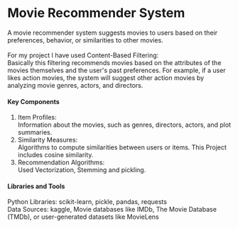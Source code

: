 # Movie Recommender System
A movie recommender system suggests movies to users based on their preferences, behavior, or similarities to other movies.<br><br>
For my project I have used Content-Based Filtering:<br>
Basically this filtering recommends movies based on the attributes of the movies themselves and the user's past preferences. For example, if a user likes action movies, the system will suggest other action movies by analyzing movie genres, actors, and directors.

<h4>Key Components</h4>
<ol><li>Item Profiles:</li>
Information about the movies, such as genres, directors, actors, and plot summaries.<br>
<li>Similarity Measures:</li>
Algorithms to compute similarities between users or items. This Project includes cosine similarity.<br>
<li>Recommendation Algorithms:</li>
Used Vectorization, Stemming and pickling.<br>
</ol>

<h4>Libraries and Tools</h4>
Python Libraries: scikit-learn, pickle, pandas, requests<br>
Data Sources: kaggle, Movie databases like IMDb, The Movie Database (TMDb), or user-generated datasets like MovieLens

